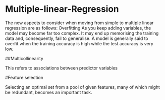 # Multiple-linear-Regression

The new aspects to consider when moving from simple to multiple linear regression are as follows:
Overfitting 
As you keep adding variables, the model may become far too complex.
It may end up memorising the training data and, consequently, fail to generalise.
A model is generally said to overfit when the training accuracy is high while the test accuracy is very low.

##Multicollinearity 

This refers to associations between predictor variables

#Feature selection

Selecting an optimal set from a pool of given features, many of which might be redundant, becomes an important task.
